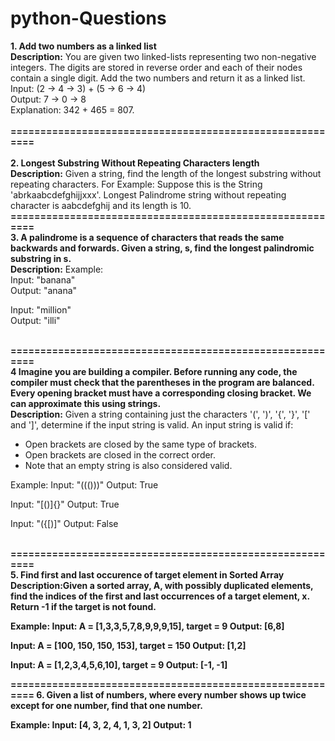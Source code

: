 # python-Questions
<b>1. Add two numbers as a linked list</b>
<br><b>Description:</b> You are given two linked-lists representing two non-negative integers. The digits are stored in reverse order and each of their nodes contain a single digit. Add the two numbers and return it as a linked list.<br>
      Input: (2 -> 4 -> 3) + (5 -> 6 -> 4)<br>
      Output: 7 -> 0 -> 8<br>
      Explanation: 342 + 465 = 807.<br>
<br><b>=========================================================</b>     
<br><b>2. Longest Substring Without Repeating Characters length</b>
<br><b>Description:</b> Given a string, find the length of the longest substring without repeating characters.
          For Example: Suppose this is the String 'abrkaabcdefghijjxxx'. Longest Palindrome string without repeating character is aabcdefghij and its length is 10.
<br><b>=========================================================</b>
<br><b>3. A palindrome is a sequence of characters that reads the same backwards and forwards. Given a string, s, find the longest palindromic substring in s.</b><br>
<b>Description:</b> Example:<br>
Input: "banana"<br>
Output: "anana"<br>

Input: "million"<br>
Output: "illi"<br>

<br><b>=========================================================</b>
<br><b>4 Imagine you are building a compiler. Before running any code, the compiler must check that the parentheses in the program are balanced. <BR>
         Every opening bracket must have a corresponding closing bracket. We can approximate this using strings.</b><br>
<b>Description:</b> Given a string containing just the characters '(', ')', '{', '}', '[' and ']', determine if the input string is valid.
An input string is valid if:
- Open brackets are closed by the same type of brackets.
- Open brackets are closed in the correct order.
- Note that an empty string is also considered valid.

Example:
Input: "((()))"
Output: True

Input: "[()]{}"
Output: True

Input: "({[)]"
Output: False


<br><b>=========================================================</b>
<br><b>5. Find first and last occurence of target element in Sorted Array<BR>
<b>Description:</b>Given a sorted array, A, with possibly duplicated elements, find the indices of the first and last occurrences of a target element, x.</BR>
      Return -1 if the target is not found.

Example:
Input: A = [1,3,3,5,7,8,9,9,9,15], target = 9
Output: [6,8]

Input: A = [100, 150, 150, 153], target = 150
Output: [1,2]

Input: A = [1,2,3,4,5,6,10], target = 9
Output: [-1, -1]      


=========================================================
6. Given a list of numbers, where every number shows up twice except for one number, find that one number.

Example:
Input: [4, 3, 2, 4, 1, 3, 2]
Output: 1
